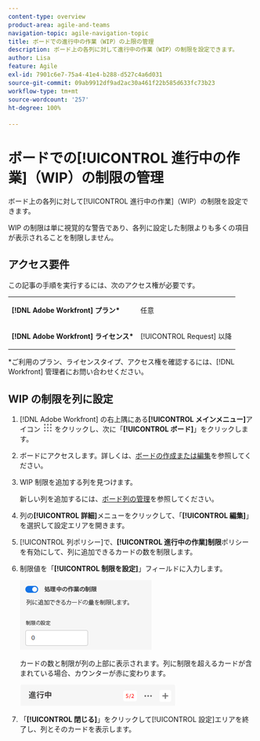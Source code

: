```yaml
---
content-type: overview
product-area: agile-and-teams
navigation-topic: agile-navigation-topic
title: ボードでの進行中の作業（WIP）の上限の管理
description: ボード上の各列に対して進行中の作業（WIP）の制限を設定できます。
author: Lisa
feature: Agile
exl-id: 7901c6e7-75a4-41e4-b288-d527c4a6d031
source-git-commit: 09ab9912df9ad2ac30a461f22b585d633fc73b23
workflow-type: tm+mt
source-wordcount: '257'
ht-degree: 100%

---
```


# ボードでの[!UICONTROL 進行中の作業]（WIP）の制限の管理

ボード上の各列に対して[!UICONTROL 進行中の作業]（WIP）の制限を設定できます。

WIP の制限は単に視覚的な警告であり、各列に設定した制限よりも多くの項目が表示されることを制限しません。

## アクセス要件

この記事の手順を実行するには、次のアクセス権が必要です。

<table style="table-layout:auto"> 
 <col> 
 </col> 
 <col> 
 </col> 
 <tbody> 
  <tr> 
   <td role="rowheader"><strong>[!DNL Adobe Workfront] プラン*</strong></td> 
   <td> <p>任意</p> </td> 
  </tr> 
  <tr> 
   <td role="rowheader"><strong>[!DNL Adobe Workfront] ライセンス*</strong></td> 
   <td> <p>[!UICONTROL Request] 以降</p> </td> 
  </tr> 
 </tbody> 
</table>

&#42;ご利用のプラン、ライセンスタイプ、アクセス権を確認するには、[!DNL Workfront] 管理者にお問い合わせください。

## WIP の制限を列に設定

1. [!DNL Adobe Workfront] の右上隅にある&#x200B;**[!UICONTROL メインメニュー]**&#x200B;アイコン ![](assets/main-menu-icon.png) をクリックし、次に「**[!UICONTROL ボード]**」をクリックします。
1. ボードにアクセスします。詳しくは、[ボードの作成または編集](../../agile/get-started-with-boards/create-edit-board.md)を参照してください。
1. WIP 制限を追加する列を見つけます。

   新しい列を追加するには、[ボード列の管理](/help/quicksilver/agile/get-started-with-boards/manage-board-columns.md)を参照してください。

1. 列の&#x200B;**[!UICONTROL 詳細]**&#x200B;メニューをクリックして、「**[!UICONTROL 編集]**」を選択して設定エリアを開きます。
1. [!UICONTROL 列ポリシー]で、**[!UICONTROL 進行中の作業]制限**&#x200B;ポリシーを有効にして、列に追加できるカードの数を制限します。
1. 制限値を「**[!UICONTROL 制限を設定]**」フィールドに入力します。

   ![列の WIP 制限](assets/boards-wip-limit-in-column.png)

   カードの数と制限が列の上部に表示されます。列に制限を超えるカードが含まれている場合、カウンターが赤に変わります。

   ![WIP 制限カウンター](assets/boards-wip-limit-counter.png)

1. 「**[!UICONTROL 閉じる]**」をクリックして[!UICONTROL 設定]エリアを終了し、列とそのカードを表示します。
